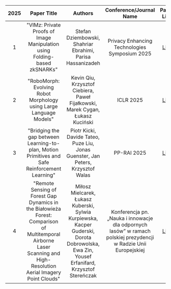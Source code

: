 | 2025 | Paper Title | Authors |                    Conference/Journal Name                     | Paper Link |                Code Link                |
|:----:|:---:|:---:|:--------------------------------------------------------------:|:---:|:---------------------------------------:|
| 1 | "VIMz: Private Proofs of Image Manipulation using Folding-based zkSNARKs" | Stefan Dziembowski, Shahriar Ebrahimi, Parisa Hassanizadeh | Privacy Enhancing Technologies Symposium 2025 | [Link](https://eprint.iacr.org/2024/1063) |
| 2 | "RoboMorph: Evolving Robot Morphology using Large Language Models" | Kevin Qiu, Krzysztof Ciebiera, Paweł Fijałkowski, Marek Cygan, Łukasz Kuciński | ICLR 2025 | [Link](https://arxiv.org/abs/2407.08626) |
| 3 | "Bridging the gap between Learning-to-plan, Motion Primitives and Safe Reinforcement Learning" | Piotr Kicki, Davide Tateo, Puze Liu, Jonas Guenster, Jan Peters, Krzysztof Walas | PP-RAI 2025 | [Link](https://arxiv.org/abs/2408.14063) |
| 4 | "Remote Sensing of Forest Gap Dynamics in the Białowieża Forest: Comparison of Multitemporal Airborne Laser Scanning and High-Resolution Aerial Imagery Point Clouds" | Miłosz Mielcarek, Łukasz Kuberski, Sylwia Kurpiewska, Kacper Guderski, Dorota Dobrowolska, Ewa Zin, Yousef Erfanifard, Krzysztof Stereńczak | Konferencja pn. „Nauka i innowacje dla odpornych lasów” w ramach polskiej prezydencji w Radzie Unii Europejskiej | [Link](https://www.mdpi.com/2072-4292/17/7/1149) |


